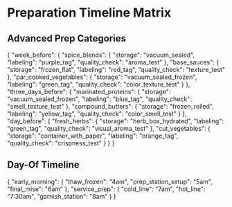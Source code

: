 # Preparation Timeline Matrix

## Advanced Prep Categories
{
  "week_before": {
    "spice_blends": {
      "storage": "vacuum_sealed",
      "labeling": "purple_tag",
      "quality_check": "aroma_test"
    },
    "base_sauces": {
      "storage": "frozen_flat",
      "labeling": "red_tag",
      "quality_check": "texture_test"
    },
    "par_cooked_vegetables": {
      "storage": "vacuum_sealed_frozen",
      "labeling": "green_tag",
      "quality_check": "color_texture_test"
    }
  },
  "three_days_before": {
    "marinated_proteins": {
      "storage": "vacuum_sealed_frozen",
      "labeling": "blue_tag",
      "quality_check": "smell_texture_test"
    },
    "compound_butters": {
      "storage": "frozen_rolled",
      "labeling": "yellow_tag",
      "quality_check": "color_smell_test"
    }
  },
  "day_before": {
    "fresh_herbs": {
      "storage": "herb_box_hydrated",
      "labeling": "green_tag",
      "quality_check": "visual_aroma_test"
    },
    "cut_vegetables": {
      "storage": "container_with_paper",
      "labeling": "orange_tag",
      "quality_check": "crispness_test"
    }
  }
}

## Day-Of Timeline
{
  "early_morning": {
    "thaw_frozen": "4am",
    "prep_station_setup": "5am",
    "final_mise": "6am"
  },
  "service_prep": {
    "cold_line": "7am",
    "hot_line": "7:30am",
    "garnish_station": "8am"
  }
} 